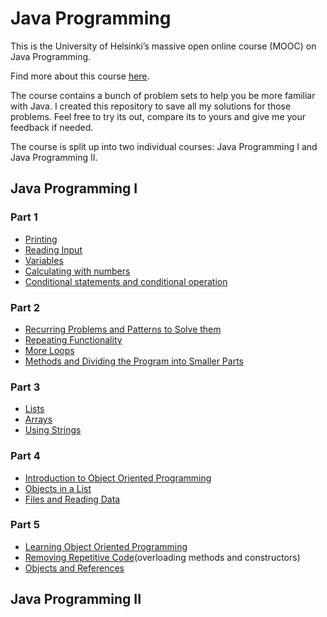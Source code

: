 # Java Programming
This is the University of Helsinki’s massive open online course (MOOC) on Java Programming.

Find more about this course [here][mooc_material].

The course contains a bunch of problem sets to help you be more familiar with Java.
I created this repository to save all my solutions for those problems. Feel free to try its out, compare its to yours and give me your feedback if needed.

The course is split up into two individual courses: Java Programming I and Java Programming II.

## Java Programming I
### Part 1
- [Printing][ps_1]
- [Reading Input][ps_2]
- [Variables][ps_3]
- [Calculating with numbers][ps_4]
- [Conditional statements and conditional operation][ps_5]

### Part 2
- [Recurring Problems and Patterns to Solve them][ps_6]
- [Repeating Functionality][ps_7]
- [More Loops][ps_8]
- [Methods and Dividing the Program into Smaller Parts][ps_9]

### Part 3
- [Lists][ps_10]
- [Arrays][ps_11]
- [Using Strings][ps_12]

### Part 4
- [Introduction to Object Oriented Programming][ps_13]
- [Objects in a List][ps_14]
- [Files and Reading Data][ps_15]

### Part 5
- [Learning Object Oriented Programming][ps_16]
- [Removing Repetitive Code][ps_17](overloading methods and constructors)
- [Objects and References][ps_18]

## Java Programming II


[mooc_material]: https://java-programming.mooc.fi/

[ps_1]: https://github.com/Ange-TOSSOU/Java_Programming_University_of_Helsinki/tree/main/Part_1/Printing
[ps_2]: https://github.com/Ange-TOSSOU/Java_Programming_University_of_Helsinki/tree/main/Part_1/Reading_Input
[ps_3]: https://github.com/Ange-TOSSOU/Java_Programming_University_of_Helsinki/tree/main/Part_1/Variables
[ps_4]: https://github.com/Ange-TOSSOU/Java_Programming_University_of_Helsinki/tree/main/Part_1/Calculating_with_Numbers
[ps_5]: https://github.com/Ange-TOSSOU/Java_Programming_University_of_Helsinki/tree/main/Part_1/Conditional_Statements_and_Conditional_Operation
[ps_6]: https://github.com/Ange-TOSSOU/Java_Programming_University_of_Helsinki/tree/main/Part_2/Recurring_Problems_and_Patterns_to_Solve_them
[ps_7]: https://github.com/Ange-TOSSOU/Java_Programming_University_of_Helsinki/tree/main/Part_2/Repeating_Functionality
[ps_8]: https://github.com/Ange-TOSSOU/Java_Programming_University_of_Helsinki/tree/main/Part_2/More_Loops
[ps_9]: https://github.com/Ange-TOSSOU/Java_Programming_University_of_Helsinki/tree/main/Part_2/Methods_and_Dividing_the_Program_into_Smaller_Parts
[ps_10]: https://github.com/Ange-TOSSOU/Java_Programming_University_of_Helsinki/tree/main/Part_3/Lists
[ps_11]: https://github.com/Ange-TOSSOU/Java_Programming_University_of_Helsinki/tree/main/Part_3/Arrays
[ps_12]: https://github.com/Ange-TOSSOU/Java_Programming_University_of_Helsinki/tree/main/Part_3/Using_Strings
[ps_13]: https://github.com/Ange-TOSSOU/Java_Programming_University_of_Helsinki/tree/main/Part_4/Introduction_to_Object_Oriented_Programming
[ps_14]: https://github.com/Ange-TOSSOU/Java_Programming_University_of_Helsinki/tree/main/Part_4/Objects_in_a_List
[ps_15]: https://github.com/Ange-TOSSOU/Java_Programming_University_of_Helsinki/tree/main/Part_4/Files_and_Reading_Data
[ps_16]: https://github.com/Ange-TOSSOU/Java_Programming_University_of_Helsinki/tree/main/Part_5/Learning_Object_Oriented_Programming
[ps_17]: https://github.com/Ange-TOSSOU/Java_Programming_University_of_Helsinki/tree/main/Part_5/Removing_Repetitive_Code
[ps_18]: https://github.com/Ange-TOSSOU/Java_Programming_University_of_Helsinki/tree/main/Part_5/Objects_and_References


